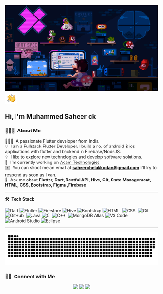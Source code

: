 
<img alt="Night Coding" src="asset/225813708-98b745f2-7d22-48cf-9150-083f1b00d6c9.gif" />
<img alt="Night Coding" src="asset/Hand Wave.gif" width='40' align="center"/><h2>Hi, I'm Muhammed Saheer ck</h2>

### 👨🏻‍💻 &nbsp;About Me
<!-- <h3 align="center">A passionate Flutter developer from India</h3> -->
👨🏻‍💻 &nbsp;A passionate Flutter developer from India.\
💡 &nbsp;I am a Fullstack Flutter Developer. I build a no. of android &  ios applications with flutter and backend in Firebase/NodeJS.\
💡 &nbsp;I like to explore new technologies and develop software solutions.\
🔭 &nbsp;I’m currently working on [Adam Technologies](https://bestway-infotech/)\
✉️ &nbsp;You can shoot me an email at **saheerchelakkodan@gmail.com** I'll try to respond as soon as I can.\
💬 &nbsp;Ask me about **Flutter, Dart, RestfullAPI, Hive, Git, State Management, HTML, CSS, Bootstrap, Figma ,Firebase**

         
***

**🛠 &nbsp;Tech Stack**

  ![Dart](https://img.shields.io/badge/-Dart-333333?style=flat&logo=Dart&logoColor=007ACC)
  ![Flutter](https://img.shields.io/badge/-Flutter-333333?style=flat&logo=flutter&logoColor=007ACC)
  ![Firestore](https://img.shields.io/badge/-Firestore-333333?style=flat&logo=firebase)
  ![Hive](https://img.shields.io/badge/-Hive-333333?style=flat&logo=Hive)
  ![Bootstrap](https://img.shields.io/badge/-Bootstrap-05122A?style=flat&logo=bootstrap&logoColor=563D7C)
  ![HTML](https://img.shields.io/badge/-HTML-05122A?style=flat&logo=HTML5)&nbsp;
  ![CSS](https://img.shields.io/badge/-CSS-05122A?style=flat&logo=CSS3&logoColor=1572B6)&nbsp;
  ![Git](https://img.shields.io/badge/-Git-05122A?style=flat&logo=git)&nbsp;
  ![GitHub](https://img.shields.io/badge/-GitHub-05122A?style=flat&logo=github)&nbsp;
  ![Java](https://img.shields.io/badge/-Java-333333?style=flat&logo=Java&logoColor=007ACC)
  ![C](https://img.shields.io/badge/-C-05122A?style=flat&logo=C&logoColor=A8B9CC)&nbsp;
  ![C++](https://img.shields.io/badge/-C++-05122A?style=flat&logo=C%2B%2B&logoColor=00599C)&nbsp;
  ![MongoDB Atlas](https://img.shields.io/badge/-MongoDB%20Atlas-333333?style=flat&logo=mongodb)
  ![VS Code](https://img.shields.io/badge/-VS%20Code-333333?style=flat&logo=visual-studio-code&logoColor=007ACC)
  ![Android Studio](https://img.shields.io/badge/-Android%20Studio-333333?style=flat&logo=android-studio)
  ![Eclipse](https://img.shields.io/badge/-Eclipse-333333?style=flat&logo=eclipse)
 
***
<picture>
 <source media="(prefers-color-scheme: dark)" srcset="asset/snake-dark.svg">
 <img alt="snake!" src="asset/snake.svg">
</picture>

### 🤝🏻 &nbsp;Connect with Me

<p align="center">
<!-- <a href="https://www.adityavsingh.com"><img src="https://img.shields.io/badge/-adityavsingh.com-3423A6?style=flat&logo=Google-Chrome&logoColor=white"/></a> -->
<a href="https://www.linkedin.com/in/muhammedsaheerck/"><img src="https://img.shields.io/badge/-Muhammed%20Saheer%20CK-0077B5?style=flat&logo=Linkedin&logoColor=white"/></a>
<a href="mailto:saheerchelakkodan@gmail.com"><img src="https://img.shields.io/badge/-saheerchelakkodan@gmail.com-D14836?style=flat&logo=Gmail&logoColor=white"/></a>
<a href="https://www.instagram.com/sa___heer/"><img src="https://img.shields.io/badge/-@sa___heer-E4405F?style=flat&logo=Instagram&logoColor=white"/></a>
</p>
